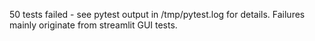 50 tests failed - see pytest output in /tmp/pytest.log for details. Failures mainly originate from streamlit GUI tests.
